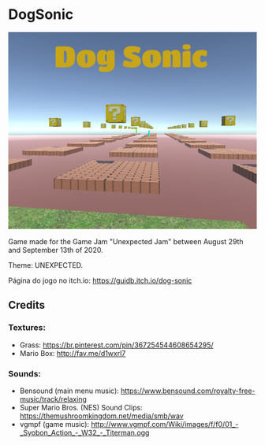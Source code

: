 # DogSonic
<p align="center">
  <img src="Screenshots/Cover.png">
</p>

Game made for the Game Jam "Unexpected Jam" between August 29th and September 13th of 2020.

Theme: UNEXPECTED.

Página do jogo no itch.io: https://guidb.itch.io/dog-sonic

## Credits

### Textures:

- Grass: https://br.pinterest.com/pin/367254544608654295/
- Mario Box: http://fav.me/d1wxrl7

### Sounds:

- Bensound (main menu music): https://www.bensound.com/royalty-free-music/track/relaxing
- Super Mario Bros. (NES) Sound Clips: https://themushroomkingdom.net/media/smb/wav
- vgmpf (game music): http://www.vgmpf.com/Wiki/images/f/f0/01_-_Syobon_Action_-_W32_-_Titerman.ogg
